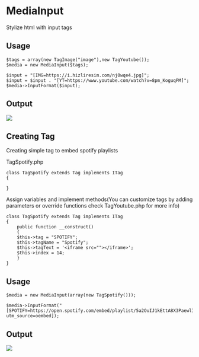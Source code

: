 # MediaInput
Stylize html with input tags

## Usage

    $tags = array(new TagImage("image"),new TagYoutube());
    $media = new MediaInput($tags);
    
    $input = "[IMG=https://i.hizliresim.com/nj0wqe4.jpg]";
    $input = $input . "[YT=https://www.youtube.com/watch?v=8pm_KoguqPM]";
    $media->InputFormat($input);
	

## Output
![](https://i.hizliresim.com/5b0wdhg.PNG)


## Creating Tag

Creating simple tag to embed spotify playlists

TagSpotify.php

	class TagSpotify extends Tag implements ITag
	{

	}
	
Assign variables and implement methods(You can customize tags by adding parameters or override functions check TagYoutube.php for more info)

	class TagSpotify extends Tag implements ITag
	{
	    public function __construct()
	    {
		$this->tag = "SPOTIFY";
		$this->tagName = "Spotify";
		$this->tagText = '<iframe src=""></iframe>';
		$this->index = 14;
	    }
	}
	
 
 
 ## Usage
 
	$media = new MediaInput(array(new TagSpotify()));

	$media->InputFormat("[SPOTIFY=https://open.spotify.com/embed/playlist/5a2OuIJ1kEttA8X3PaewlI?utm_source=oembed]);
	
## Output

![](https://i.hizliresim.com/53yns4g.PNG)
